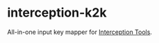 # interception-k2k
All-in-one input key mapper for [Interception Tools](https://gitlab.com/interception/linux/tools).
